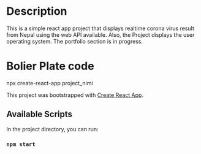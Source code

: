 # Description
This is a simple react app project that displays realtime corona virus result from Nepal using the web API available. Also, the Project displays the user operating system. The portfolio section is in progress.

# Bolier Plate code

npx create-react-app project_nimi




This project was bootstrapped with [Create React App](https://github.com/facebook/create-react-app).

## Available Scripts

In the project directory, you can run:

### `npm start`



